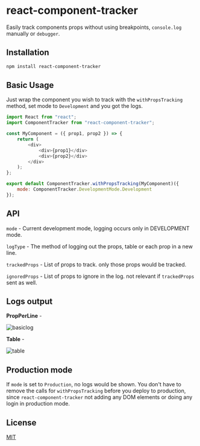 ﻿# react-component-tracker

Easily track components props without using breakpoints, `console.log` manually or `debugger`.

## Installation

```bash
npm install react-component-tracker
```

## Basic Usage

Just wrap the component you wish to track with the `withPropsTracking` method, set mode to `Development` and you got the logs.

```javascript
import React from "react";
import ComponentTracker from "react-component-tracker";

const MyComponent = ({ prop1, prop2 }) => {
    return (
        <div>
            <div>{prop1}</div>
            <div>{prop2}</div>
        </div>
    );
};

export default ComponentTracker.withPropsTracking(MyComponent)({
    mode: ComponentTracker.DevelopmentMode.Development
});
```

## API

`mode` - Current development mode, logging occurs only in DEVELOPMENT mode.

`logType` - The method of logging out the props, table or each prop in a new line.

`trackedProps` - List of props to track. only those props would be tracked.

`ignoredProps` - List of props to ignore in the log. not relevant if `trackedProps` sent as well.

## Logs output

**PropPerLine** -

![basiclog](https://user-images.githubusercontent.com/44297242/123508695-9a1e5c80-d679-11eb-880c-5958df1efba9.PNG)

**Table** -

![table](https://user-images.githubusercontent.com/44297242/123508748-e6699c80-d679-11eb-90cd-7d0ca4853f15.PNG)

## Production mode

If `mode` is set to `Production`, no logs would be shown.
You don't have to remove the calls for `withPropsTracking` before you deploy to production, since `react-component-tracker` not adding any DOM elements or doing any login in production mode.

## License

[MIT](https://choosealicense.com/licenses/mit/)
